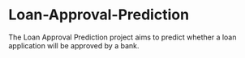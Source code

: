 # Loan-Approval-Prediction
The Loan Approval Prediction project aims to predict whether a loan application will be approved by a bank.
